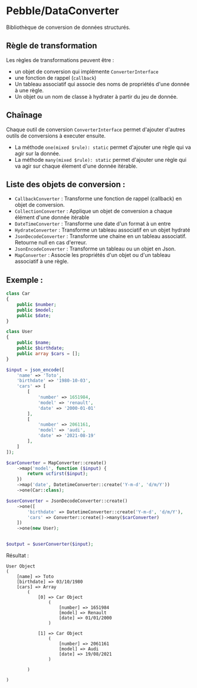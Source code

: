 # Pebble/DataConverter

Bibliothèque de conversion de données structurés.

## Règle de transformation

Les règles de transformations peuvent être :
- un objet de conversion qui implémente `ConverterInterface`
- une fonction de rappel (`callback`)
- Un tableau associatif qui associe des noms de propriétés d'une donnée à une règle.
- Un objet ou un nom de classe à hydrater à partir du jeu de donnée.

## Chaînage

Chaque outil de conversion `ConverterInterface`
permet d'ajouter d'autres outils de conversions à executer ensuite.

- La méthode `one(mixed $rule): static` permet d'ajouter une règle qui va agir sur la donnée.
- La méthode `many(mixed $rule): static` permet d'ajouter une règle qui va agir sur chaque élement d'une donnée itérable.

## Liste des objets de conversion :

- `CallbackConverter` : Transforme une fonction de rappel (callback) en objet de conversion.
- `CollectionConverter` : Applique un objet de conversion a chaque élément d'une donnée itérable
- `DateTimeConverter` : Transforme une date d'un format à un entre
- `HydrateConverter` : Transforme un tableau associatif en un objet hydraté
- `JsonDecodeConverter` : Transforme une chaine en un tableau associatif. Retourne null en cas d'erreur.
- `JsonEncodeConverter` : Transforme un tableau ou un objet en Json.
- `MapConverter` : Associe les propriétés d'un objet ou d'un tableau associatif à une règle.

## Exemple :

````php
class Car
{
    public $number;
    public $model;
    public $date;
}

class User
{
    public $name;
    public $birthdate;
    public array $cars = [];
}

$input = json_encode([
    'name' => 'Toto',
    'birthdate' => '1980-10-03',
    'cars' => [
        [
            'number' => 1651984,
            'model' => 'renault',
            'date' => '2000-01-01'
        ],
        [
            'number' => 2061161,
            'model' => 'audi',
            'date' => '2021-08-19'
        ],
    ]
]);

$carConverter = MapConverter::create()
    ->map('model', function ($input) {
        return ucfirst($input);
    })
    ->map('date', DatetimeConverter::create('Y-m-d', 'd/m/Y'))
    ->one(Car::class);

$userConverter = JsonDecodeConverter::create()
    ->one([
        'birthdate' => DatetimeConverter::create('Y-m-d', 'd/m/Y'),
        'cars' => Converter::create()->many($carConverter)
    ])
    ->one(new User);


$output = $userConverter($input);
````

Résultat : 

````
User Object
(
    [name] => Toto
    [birthdate] => 03/10/1980
    [cars] => Array
        (
            [0] => Car Object
                (
                    [number] => 1651984
                    [model] => Renault
                    [date] => 01/01/2000
                )

            [1] => Car Object
                (
                    [number] => 2061161
                    [model] => Audi
                    [date] => 19/08/2021
                )

        )

)
````
